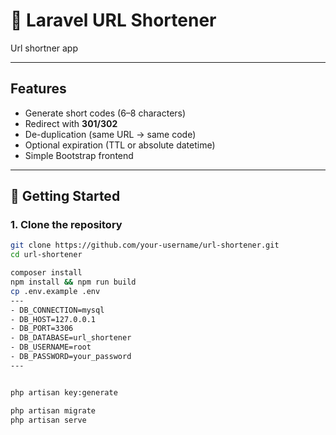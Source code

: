 # 🔗 Laravel URL Shortener

Url shortner app

---

## Features
- Generate short codes (6–8 characters)
- Redirect with **301/302**
- De-duplication (same URL → same code)
- Optional expiration (TTL or absolute datetime)
- Simple Bootstrap frontend

---

## 🚀 Getting Started

### 1. Clone the repository
```bash
git clone https://github.com/your-username/url-shortener.git
cd url-shortener

composer install
npm install && npm run build
cp .env.example .env
---
- DB_CONNECTION=mysql
- DB_HOST=127.0.0.1
- DB_PORT=3306
- DB_DATABASE=url_shortener
- DB_USERNAME=root
- DB_PASSWORD=your_password
---


php artisan key:generate

php artisan migrate
php artisan serve



